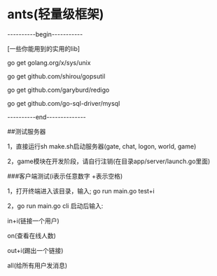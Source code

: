 # ants(轻量级框架) 
----------begin-----------

 [一些你能用到的实用的lib]

go get golang.org/x/sys/unix

go get github.com/shirou/gopsutil

go get github.com/garyburd/redigo

go get github.com/go-sql-driver/mysql

----------end--------------



##测试服务器

1，直接运行sh make.sh启动服务器(gate, chat, logon, world, game)

2，game模块在开发阶段，请自行注销(在目录app/server/launch.go里面)



###客户端测试(i表示任意数字 +表示空格)

1，打开终端进入该目录，输入; go run main.go test+i

2，go run main.go cli 启动后输入:

in+i(链接一个用户) 

on(查看在线人数) 

out+i(踢出一个链接) 

all(给所有用户发消息)